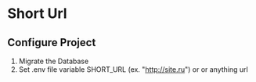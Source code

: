 # Short Url

## Configure Project 

1. Migrate the Database
2. Set .env file variable SHORT_URL (ex. "http://site.ru") or or anything url
